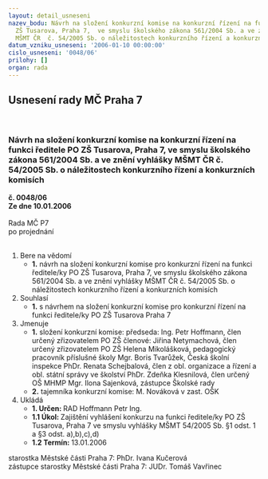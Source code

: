 ```yaml
---
layout: detail_usneseni
nazev_bodu: Návrh na složení konkurzní komise na konkurzní řízení na funkci ředitele  PO
  ZŠ Tusarova, Praha 7,  ve smyslu školského zákona 561/2004 Sb. a ve znění vyhlášky
  MŠMT ČR  č. 54/2005 Sb. o náležitostech konkurzního řízení a konkurzních komisích
datum_vzniku_usneseni: '2006-01-10 00:00:00'
cislo_usneseni: '0048/06'
prilohy: []
organ: rada
---
```

<div id="ucUsn_pList" class="usn">
	<span><h2>Usnesení rady MČ Praha 7 </h2>
<br></span><div class="standBody">
<span><h3>Návrh na složení konkurzní komise na konkurzní řízení na funkci ředitele  PO ZŠ Tusarova, Praha 7,  ve smyslu školského zákona 561/2004 Sb. a ve znění vyhlášky MŠMT ČR  č. 54/2005 Sb. o náležitostech konkurzního řízení a konkurzních komisích</h3></span><div class="center">
		<strong>č. 0048/06</strong><br>
	</div>
<div class="center">
		<strong>Ze dne 10.01.2006</strong><br><br>
	</div>Rada MČ P7<br> po projednání<br><br><ol>
<li>Bere na vědomí<ul><li>
<strong>1.</strong> návrh na složení konkurzní komise pro konkurzní řízení na funkci ředitele/ky  PO ZŠ Tusarova, Praha 7,  ve smyslu školského zákona 561/2004 Sb. a ve znění vyhlášky MŠMT ČR  č. 54/2005 Sb. o náležitostech konkurzního řízení a konkurzních komisích</li></ul>
</li>
<li>Souhlasí<ul><li>
<strong>1.</strong> s návrhem na složení konkurzní komise pro konkurzní řízení na funkci ředitele/ky PO ZŠ Tusarova Praha 7 </li></ul>
</li>
<li>Jmenuje<ul>
<li>
<strong>1.</strong> složení konkurzní komise: 	předseda: Ing. Petr Hoffmann, člen určený zřizovatelem PO ZŠ	členové:   Jiřina Netymachová, člen určený zřizovatelem PO ZŠ                           Helena Mikolášková, pedagogický pracovník příslušné školy                          Mgr. Boris Tvarůžek, Česká školní inspekce                          PhDr. Renata Schejbalová, člen z obl. organizace a řízení a obl. státní                správy ve školství        	                PhDr. Zdeňka Klesnilová, člen určený OŠ MHMP                          Mgr. Ilona Sajenková, zástupce  Školské rady</li>
<li>
<strong>2.</strong>  tajemníka konkurzní komise: M. Nováková v zast. OŠK</li>
</ul>
</li>
<li>Ukládá<ul>
<li>
<strong>1. Určen: </strong>RAD Hoffmann Petr Ing.</li>
<li>
<strong>1.1 Úkol: </strong>Zajištění vyhlášení konkurzu na funkci ředitele/ky PO ZŠ Tusarova, Praha 7 ve smyslu vyhlášky MŠMT 54/2005 Sb. §1 odst. 1 a §3 odst. a),b),c),d)  </li>
<li>
<strong>1.2 Termín: </strong>13.01.2006</li>
</ul>
</li>
</ol>starostka Městské části Praha 7: PhDr. Ivana Kučerová<br>zástupce starostky Městské části Praha 7: JUDr. Tomáš Vavřinec 
</div>
</div>
